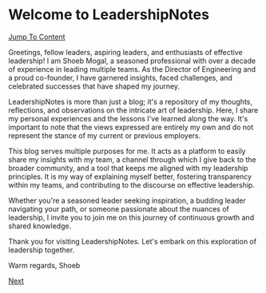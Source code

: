 # Welcome to LeadershipNotes

[Jump To Content](https://shoebmogal.github.io/LeadershipNotes/Content)

Greetings, fellow leaders, aspiring leaders, and enthusiasts of effective leadership! I am Shoeb Mogal, a seasoned professional with over a decade of experience in leading multiple teams. As the Director of Engineering and a proud co-founder, I have garnered insights, faced challenges, and celebrated successes that have shaped my journey.

LeadershipNotes is more than just a blog; it's a repository of my thoughts, reflections, and observations on the intricate art of leadership. Here, I share my personal experiences and the lessons I've learned along the way. It's important to note that the views expressed are entirely my own and do not represent the stance of my current or previous employers.

This blog serves multiple purposes for me. It acts as a platform to easily share my insights with my team, a channel through which I give back to the broader community, and a tool that keeps me aligned with my leadership principles. It is my way of explaining myself better, fostering transparency within my teams, and contributing to the discourse on effective leadership.

Whether you're a seasoned leader seeking inspiration, a budding leader navigating your path, or someone passionate about the nuances of leadership, I invite you to join me on this journey of continuous growth and shared knowledge.

Thank you for visiting LeadershipNotes. Let's embark on this exploration of leadership together.

Warm regards,
Shoeb

[Next](https://shoebmogal.github.io/LeadershipNotes/Content)
